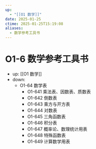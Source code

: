 ```yaml
---
up:
  - "[[O1 数学]]"
date: 2025-01-25
ctime: 2025-01-25T15:19:08
aliases:
  - 数学参考工具书
---
```


# O1-6 数学参考工具书

- up: [[O1 数学]]
- down:	
	- O1-64 数学表
		- O1-641 乘法表、因数表、质数表
		- O1-642 倒数表
		- O1-643 乘方与开方表
		- O1-644 对数表
		- O1-645 三角函数表
		- O1-646 积分表
		- O1-647 概率论、数理统计用表
		- O1-648 特殊函数表
		- O1-649 计算数学用表
	
